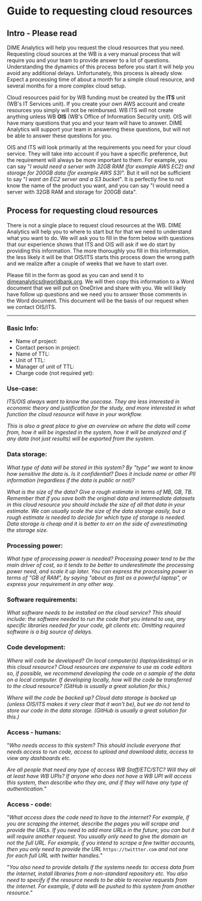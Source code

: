 # Guide to requesting cloud resources

## Intro - Please read

DIME Analytics will help you request the cloud resources that you need.
Requesting cloud sources at the WB is a very manual process that
will require you and your team to provide answer to a lot of questions.
Understanding the dynamics of this process before you start it
will help you avoid any additional delays.
Unfortunately, this process is already slow.
Expect a processing time of about a month for a simple cloud resource,
and several months for a more complex cloud setup.


Cloud resources paid for by WB funding must be created by the **ITS** unit (WB's IT Services unit).
If you create your own AWS account and create resources you simply will not be reimbursed.
WB ITS will not create anything unless WB **OIS** (WB's Office of Information Security unit).
OIS will have many questions that you and your team will have to answer.
DIME Analytics will support your team in answering these questions,
but will not be able to answer these questions for you.

OIS and ITS will look primarily at the requirements you need for your cloud service.
They will take into account if you have a specific preference,
but the requirement will always be more important to them.
For example, you can say
"_I would need a server with 32GB RAM (for example AWS EC2) and storage for 200GB data (for example AWS S3)_".
But it will not be sufficient to say "_I want an EC2 server and a S3 bucket_".
It is perfectly fine to not know the name of the product you want,
and you can say "I would need a server with 32GB RAM and storage for 200GB data".

## Process for requesting cloud resources

There is not a single place to request cloud resources at the WB.
DIME Analytics will help you to where to start but
for that we need to understand what you want to do.
We will ask you to fill in the form below with questions that
our experience shows that ITS and OIS will ask if we do start by providing this information.
The more thoroughly you fill in this information,
the less likely it will be that OIS/ITS starts this process down the wrong path and
we realize after a couple of weeks that we have to start over.

Please fill in the form as good as you can and send it to dimeanalytics@worldbank.org.
We will then copy this information to a Word document
that we will put on OneDrive and share with you.
We will likely have follow up questions and we need you to answer those comments in the Word document.
This document will be the basis of our request when we contact OIS/ITS.

___

### Basic Info:

* Name of project:
* Contact person in project:
* Name of TTL:
* Unit of TTL:
* Manager of unit of TTL:
* Charge code (not required yet):

### Use-case:

_ITS/OIS always want to know the usecase. They are less interested in economic theory and justification for the study, and more interested in what function the cloud resource will have in your workflow._

_This is also a great place to give an overview on where the data will come from, how it will be ingested in the system, how it will be analyzed and if any data (not just results) will be exported from the system._

### Data storage:

_What type of data will be stored in this system? By "type" we want to know how sensitive the data is. Is it confidential? Does it include name or other PII information (regardless if the data is public or not)?_

_What is the size of the data?
Give a rough estimate in terms of MB, GB, TB.
Remember that if you save both
the original data and intermediate datasets in this cloud resource
you should include the size of all that data in your estimate.
We can usually scale the size of the data storage easily,
but a rough estimate is needed to decide for which type of storage is needed.
Data storage is cheap and it is better to err
on the side of overestimating the storage size._

### Processing power:

_What type of processing power is needed?
Processing power tend to be the main driver of cost,
so it tends to be better to underestimate the processing power need,
and scale it up later.
You can express the processing power in terms of "GB of RAM",
by saying "about as fast as a powerful laptop",
or express your requirement in any other way._

### Software requirements:

_What software needs to be installed on the cloud service?
This should include:
the software needed to run the code that you intend to use,
any specific libraries needed for your code,
git clients etc.
Omitting required software is a big source of delays._

### Code development:

_Where will code be developed?
On local computer(s) (laptop/desktop) or in this cloud resource?
Cloud resources are expensive to use as code editors
so, if possible, we recommend developing the code
on a sample of the data on a local computer.
If developing locally,
how will the code be transferred to the cloud resource?
(GitHub is usually a great solution for this.)_

_Where will the code be backed up?
Cloud data storage is backed up
(unless OIS/ITS makes it very clear that it won't be),
but we do not tend to store our code in the data storage.
(GitHub is usually a great solution for this.)_

### Access - humans:

"_Who needs access to this system?
This should include everyone that needs access to run code,
access to upload and download data,
access to view any dashboards etc._

_Are all people that need any type of access WB Staff/ETC/STC?
Will they all at least have WB UPIs?
If anyone who does not have a WB UPI will access this system,
then describe who they are,
and if they will have any type of authentication._"

### Access - code:

"_What access does the code need to have to the internet?
For example, if you are scraping the internet,
describe the pages you will scrape and provide the URLs.
If you need to add more URLs in the future,
you can but it will require another request.
You usually only need to give the domain an not the full URL.
For example, if you intend to scrape a few twitter accounts,
then you only need to provide the URL_ `https://twittter.com`
_and not one for each full URL with twitter handles._"

"_You also need to provide details if the systems needs to:
access data from the internet,
install libraries from a non-standard repository etc.
You also need to specify if the resource needs to
be able to receive requests from the internet.
For example, if data will be pushed to this system from another resource._"
